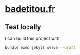 # [badetitou.fr](https://badetitou.fr)

## Test locally

I can build this project with

```sh
bundle exec jekyll serve --draft
```
